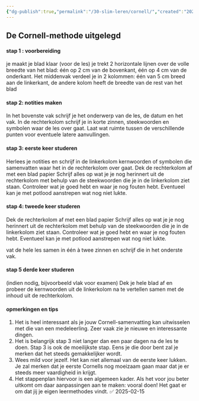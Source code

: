```yaml
---
{"dg-publish":true,"permalink":"/30-slim-leren/cornell/","created":"2025-03-04T18:44:51.096+01:00","updated":"2025-02-25T07:49:51.502+01:00"}
---
```


## De Cornell-methode uitgelegd

#### stap 1 : voorbereiding
je maakt je blad klaar (voor de les)
je trekt 2 horizontale lijnen over de volle breedte van het blad: één op 2 cm van de bovenkant, één op 4 cm van de onderkant.
Het middenvak verdeel je in 2 kolommen: één van 5 cm breed aan de linkerkant, de andere kolom heeft de breedte van de rest van het blad
#### stap 2: notities maken
In het bovenste vak schrijf je het onderwerp van de les, de datum en het vak.
In de rechterkolom schrijf je in korte zinnen, steekwoorden en symbolen waar de les over gaat. Laat wat ruimte tussen de verschillende punten voor eventuele latere aanvullingen.
#### stap 3: eerste keer studeren
Herlees je notities en schrijf in de linkerkolom kernwoorden of symbolen die samenvatten waar het in de rechterkolom over gaat.
Dek de rechterkolom af met een blad papier
Schrijf alles op wat je je nog herinnert uit de rechterkolom met behulp van de steekwoorden die je in de linkerkolom ziet staan. Controleer wat je goed hebt en waar je nog fouten hebt. Eventueel kan je met potlood aanstrepen wat nog niet lukte.
#### stap 4: tweede keer studeren
Dek de rechterkolom af met een blad papier
Schrijf alles op wat je je nog herinnert uit de rechterkolom met behulp van de steekwoorden die je in de linkerkolom ziet staan. Controleer wat je goed hebt en waar je nog fouten hebt. Eventueel kan je met potlood aanstrepen wat nog niet lukte.

vat de hele les samen in één à twee zinnen en schrijf die in het onderste vak.
#### stap 5 derde keer studeren
(indien nodig, bijvoorbeeld vlak voor examen)
Dek je hele blad af en probeer de kernwoorden uit de linkerkolom na te vertellen samen met de inhoud uit de rechterkolom.

#### opmerkingen en tips
1. Het is heel interessant als je jouw Cornell-samenvatting kan uitwisselen met die van een medeleerling. Zeer vaak zie je nieuwe en interessante dingen.
2. Het is belangrijk stap 3 niet langer dan een paar dagen na de les te doen. Stap 3 is ook de moeilijkste stap. Eens je die door bent zal je merken dat het steeds gemakkelijker wordt.
3. Wees mild voor jezelf. Het kan niet allemaal van de eerste keer lukken. Je zal merken dat je eerste Cornells nog moeizaam gaan maar dat je er steeds meer vaardigheid in krijgt.
4. Het stappenplan hiervoor is een algemeen kader. Als het voor jou beter uitkomt om daar aanpassingen aan te maken: vooral doen! Het gaat er om dat jij je eigen leermethodes vindt. ✅ 2025-02-15